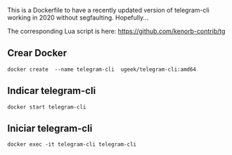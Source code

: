 This is a Dockerfile to have a recently updated version of telegram-cli working in 2020 without segfaulting. Hopefully...

The corresponding Lua script is here: https://github.com/kenorb-contrib/tg

## Crear Docker

```
docker create  --name telegram-cli  ugeek/telegram-cli:amd64
```

## Indicar telegram-cli
```
docker start telegram-cli
```

## Iniciar telegram-cli
```
docker exec -it telegram-cli telegram-cli
```


